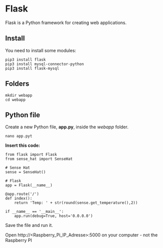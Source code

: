 # Flask
Flask is a Python framework for creating web applications.

## Install
You need to install some modules:

    pip3 install flask
    pip3 install mysql-connector-python
    pip3 install flask-mysql



## Folders

    mkdir webapp
    cd webapp

## Python file
Create a new Python file, **app.py**, inside the *webapp* folder.

    nano app.pyt

**Insert this code:**

    from flask import Flask
    from sense_hat import SenseHat
    
    # Sense Hat
    sense = SenseHat()

    # Flask
    app = Flask(__name__)

    @app.route('/')
    def index():
        return 'Temp: ' + str(round(sense.get_temperature(),2))

    if __name__ == '__main__':
        app.run(debug=True, host='0.0.0.0')

Save the file and run it.

Open http://<Raspberry_Pi_IP_Adresse>:5000 on your computer - not the Raspberry PI
